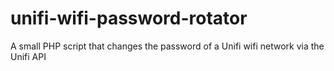 # unifi-wifi-password-rotator
A small PHP script that changes the password of a Unifi wifi network via the Unifi API
